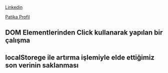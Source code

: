 [Linkedin](https://www.linkedin.com/in/ali-canbolat/)

[Patika Profil](https://app.patika.dev/alicnblt)


## DOM Elementlerinden Click kullanarak yapılan bir çalışma

## localStorege ile artırma işlemiyle elde ettiğimiz son verinin saklanması

